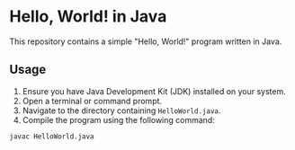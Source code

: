 # Hello, World! in Java

This repository contains a simple "Hello, World!" program written in Java.

## Usage

1. Ensure you have Java Development Kit (JDK) installed on your system.
2. Open a terminal or command prompt.
3. Navigate to the directory containing `HelloWorld.java`.
4. Compile the program using the following command:

```bash
javac HelloWorld.java

